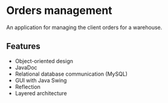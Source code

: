 # Orders management
An application for managing the client orders for a warehouse.

## Features
- Object-oriented design
- JavaDoc
- Relational database communication (MySQL)
- GUI with Java Swing
- Reflection
- Layered architecture
